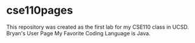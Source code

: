 # cse110pages
This repository was created as the first lab for my CSE110 class in UCSD.
Bryan's User Page
My Favorite Coding Language is Java.